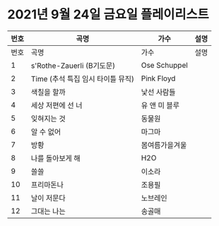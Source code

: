 # 2021년 9월 24일 금요일 플레이리스트

| 번호 | 곡명 | 가수 | 설명 |
|------|------|------|------|
| 번호 | 곡명 | 가수 | 설명 |
| 1 | s'Rothe-Zauerli (B기도문) | Ose Schuppel |  |
| 2 | Time (추석 특집 임시 타이틀 뮤직) | Pink Floyd |  |
| 3 | 색칠을 할까 | 낯선 사람들 |  |
| 4 | 세상 저편에 선 너 | 유 앤 미 블루 |  |
| 5 | 잊혀지는 것 | 동물원 |  |
| 6 | 알 수 없어 | 마그마 |  |
| 7 | 방황 | 봄여름가을겨울 |  |
| 8 | 나를 돌아보게 해 | H2O |  |
| 9 | 쓸쓸 | 이소라 |  |
| 10 | 프리마돈나 | 조용필 |  |
| 11 | 날이 저문다 | 노브레인 |  |
| 12 | 그대는 나는 | 송골매 |  |
